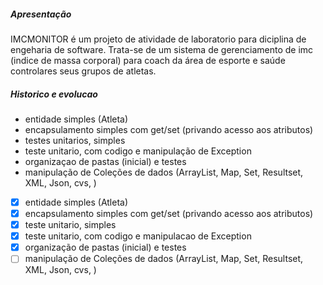 ##### Apresentação
IMCMONITOR é um projeto de atividade de laboratorio para diciplina de engeharia de software.
Trata-se de um sistema de gerenciamento de imc (indice de massa corporal) para coach da área de esporte e saúde controlares seus grupos de atletas.

##### Historico e evolucao
- entidade simples (Atleta)
- encapsulamento simples com get/set (privando acesso aos atributos)
- testes unitarios, simples
- teste unitario, com codigo e manipulação de Exception
- organizaçao de pastas (inicial) e testes
- manipulação de Coleções de dados (ArrayList, Map, Set, Resultset, XML, Json, cvs, )

- [x] entidade simples (Atleta)
- [x] encapsulamento simples com get/set (privando acesso aos atributos)
- [x] teste unitario, simples
- [x] teste unitario, com codigo e manipulacao de Exception
- [x] organização de pastas (inicial) e testes
- [ ] manipulação de Coleções de dados (ArrayList, Map, Set, Resultset, XML, Json, cvs, )